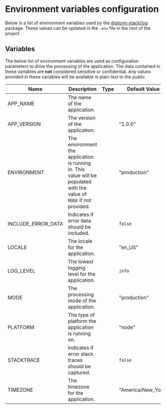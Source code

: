 <!-- Generated by Storm Stack -->

# Environment variables configuration

Below is a list of environment variables used by the
[@storm-stack/log](https://www.npmjs.com/package/@storm-stack/log) package.
These values can be updated in the `.env` file in the root of the project.

## Variables

The below list of environment variables are used as configuration parameters to
drive the processing of the application. The data contained in these variables
are **not** considered sensitive or confidential. Any values provided in these
variables will be available in plain text to the public.

| Name               | Description                                                                                                           | Type | Default Value      | Required |
| ------------------ | --------------------------------------------------------------------------------------------------------------------- | ---- | ------------------ | :------: |
| APP_NAME           | The name of the application.                                                                                          |      |                    |    ✔    |
| APP_VERSION        | The version of the application.                                                                                       |      | "1.0.0"            |          |
| ENVIRONMENT        | The environment the application is running in. This value will be populated with the value of `MODE` if not provided. |      | "production"       |          |
| INCLUDE_ERROR_DATA | Indicates if error data should be included.                                                                           |      | `false`            |          |
| LOCALE             | The locale for the application.                                                                                       |      | "en_US"            |          |
| LOG_LEVEL          | The lowest logging level for the application.                                                                         |      | `info`             |          |
| MODE               | The processing mode of the application.                                                                               |      | "production"       |          |
| PLATFORM           | The type of platform the application is running on.                                                                   |      | "node"             |          |
| STACKTRACE         | Indicates if error stack traces should be captured.                                                                   |      | `false`            |          |
| TIMEZONE           | The timezone for the application.                                                                                     |      | "America/New_York" |          |
